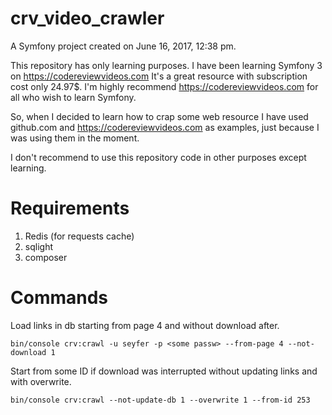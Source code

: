crv_video_crawler
=================

A Symfony project created on June 16, 2017, 12:38 pm.

This repository has only learning purposes.
I have been learning Symfony 3 on https://codereviewvideos.com
It's a great resource with subscription cost only  24.97$.
I'm highly recommend https://codereviewvideos.com for all who wish to learn Symfony.

So, when I decided to learn how to crap some web resource I have used github.com and 
https://codereviewvideos.com as examples, just because I was using them in the moment.

I don't recommend to use this repository code in other purposes except learning.

Requirements
============

1. Redis (for requests cache)
2. sqlight
3. composer

Commands
========

Load links in db starting from page 4 and without download after.
```
bin/console crv:crawl -u seyfer -p <some passw> --from-page 4 --not-download 1
```

Start from some ID if download was interrupted without updating links
and with overwrite.
```
bin/console crv:crawl --not-update-db 1 --overwrite 1 --from-id 253
```
